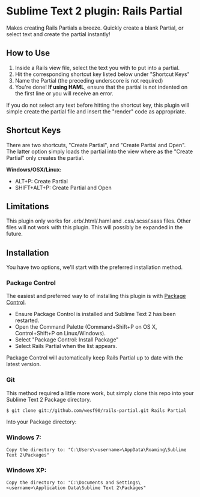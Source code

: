 # Sublime Text 2 plugin: Rails Partial

Makes creating Rails Partials a breeze. Quickly create a blank Partial, or select text and create the partial instantly!


## How to Use

1. Inside a Rails view file, select the text you with to put into a partial.
2. Hit the corresponding shortcut key listed below under "Shortcut Keys"
3. Name the Partial (the preceding underscore is not required)
4. You're done! **If using HAML**, ensure that the partial is not indented on the first line or you will receive an error.

If you do not select any text before hitting the shortcut key, this plugin will simple create the partial file and insert the "render" code as appropriate.


## Shortcut Keys

There are two shortcuts, "Create Partial", and "Create Partial and Open". The latter option simply loads the partial into the view where as the "Create Partial" only creates the partial.

**Windows/OSX/Linux:**
 * ALT+P: Create Partial
 * SHIFT+ALT+P: Create Partial and Open


## Limitations

This plugin only works for .erb/.html/.haml and .css/.scss/.sass files. Other files will not work with this plugin. This will possibly be expanded in the future.

## Installation

You have two options, we'll start with the preferred installation method.

### Package Control

The easiest and preferred way to of installing this plugin is with [Package Control](http://wbond.net/sublime\_packages/package\_control).

 * Ensure Package Control is installed and Sublime Text 2 has been restarted.
 * Open the Command Palette (Command+Shift+P on OS X, Control+Shift+P on Linux/Windows).
 * Select "Package Control: Install Package"
 * Select Rails Partial when the list appears.

Package Control will automatically keep Rails Partial up to date with the latest version.

### Git

This method required a little more work, but simply clone this repo into your Sublime Text 2 Package directory.

    $ git clone git://github.com/wesf90/rails-partial.git Rails Partial

Into your Package directory:

### Windows 7:

    Copy the directory to: "C:\Users\<username>\AppData\Roaming\Sublime Text 2\Packages"

### Windows XP:

    Copy the directory to: "C:\Documents and Settings\<username>\Application Data\Sublime Text 2\Packages"
